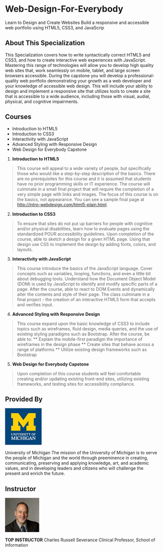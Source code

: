 # Web-Design-For-Everybody
 Learn to Design and Create Websites Build a responsive and accessible web portfolio using HTML5, CSS3, and JavaScrip


## About This Specialization
This Specialization covers how to write syntactically correct HTML5 and CSS3, and how to create interactive web experiences with JavaScript. Mastering this range of technologies will allow you to develop high quality web sites that, work seamlessly on mobile, tablet, and large screen browsers accessible. During the capstone you will develop a professional-quality web portfolio demonstrating your growth as a web developer and your knowledge of accessible web design. This will include your ability to design and implement a responsive site that utilizes tools to create a site that is accessible to a wide audience, including those with visual, audial, physical, and cognitive impairments.

## Courses
* Introduction to HTML5
* Introduction to CSS3
* Interactivity with JavaScript
* Advanced Styling with Responsive Design
* Web Design for Everybody Capstone

1. **Introduction to HTML5**
> This course will appeal to a wide variety of people, but specifically those who would like a step-by-step description of the basics. There are no prerequisites for this course and it is assumed that students have no prior programming skills or IT experience. The course will culminate in a small final project that will require the completion of a very simple page with links and images. The focus of this course is on the basics, not appearance. You can see a sample final page at http://intro-webdesign.com/html5-plain.html.

2. **Introduction to CSS3**
> To ensure that sites do not put up barriers for people with cognitive and/or physical disabilities, learn how to evaluate pages using the standardized POUR accessibility guidelines. Upon completion of the course, able to sketch a design for a given HTML page. Using that design use CSS to implement the design by adding fonts, colors, and layouts.

3. **Interactivity with JavaScript**
> This course introduce the basics of the JavaScript language. Cover concepts such as variables, looping, functions, and even a little bit about debugging tools. Understand how the Document Object Model (DOM) is used by JavaScript to identify and modify specific parts of a page. After the course, able to react to DOM Events and dynamically alter the contents and style of their page. The class culminate in a final project - the creation of an interactive HTML5 form that accepts and verifies input.

4. **Advanced Styling with Responsive Design**
> This course expand upon the basic knowledge of CSS3 to include topics such as wireframes, fluid design, media queries, and the use of existing styling paradigms such as Bootstrap. After the course, be able to: ** Explain the mobile-first paradigm the importance of wireframes in the design phase ** Create sites that behave across a range of platforms ** Utilize existing design frameworks such as Bootstrap

5. **Web Design for Everybody Capstone**
> Upon completion of this course students will feel comfortable creating and/or updating existing front-end sites, utilizing existing frameworks, and testing sites for accessibility compliance.

## Provided By
![University of Michigan logo](https://github.com/Ashleshk/Web-Design-For-Everybody/blob/master/michiganlogo.jpg)

University of Michigan
The mission of the University of Michigan is to serve the people of Michigan and the world through preeminence in creating, communicating, preserving and applying knowledge, art, and academic values, and in developing leaders and citizens who will challenge the present and enrich the future.

## Instructor
![Charles Russell Severance](https://github.com/Ashleshk/Web-Design-For-Everybody/blob/master/Charles-Severance.jpeg)

**TOP INSTRUCTOR**
Charles Russell Severance
Clinical Professor,
School of Information